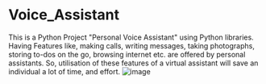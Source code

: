 # Voice_Assistant
This is a Python Project "Personal Voice Assistant" using Python libraries. 
Having Features like, making calls, writing messages, taking photographs, storing to-dos on the go, browsing internet etc. are offered by personal assistants. So, utilisation of these features of a virtual assistant will save an individual a lot of time, and effort.
![image](https://user-images.githubusercontent.com/90600754/215074492-8b53a291-fffe-43ff-90a5-5ee78b731c93.png)

